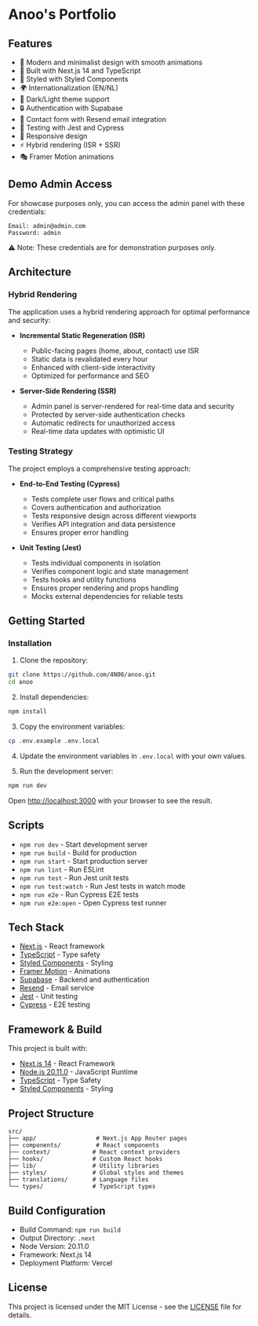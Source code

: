 # Anoo's Portfolio

## Features

- 🎨 Modern and minimalist design with smooth animations
- 🚀 Built with Next.js 14 and TypeScript
- 💅 Styled with Styled Components
- 🌍 Internationalization (EN/NL)
- 🌙 Dark/Light theme support
- 🔒 Authentication with Supabase
- 📧 Contact form with Resend email integration
- 🧪 Testing with Jest and Cypress
- 📱 Responsive design
- ⚡ Hybrid rendering (ISR + SSR)
- 🎭 Framer Motion animations

## Demo Admin Access

For showcase purposes only, you can access the admin panel with these
credentials:

```
Email: admin@admin.com
Password: admin
```

⚠️ Note: These credentials are for demonstration purposes only.

## Architecture

### Hybrid Rendering

The application uses a hybrid rendering approach for optimal performance and
security:

- **Incremental Static Regeneration (ISR)**
  - Public-facing pages (home, about, contact) use ISR
  - Static data is revalidated every hour
  - Enhanced with client-side interactivity
  - Optimized for performance and SEO

- **Server-Side Rendering (SSR)**
  - Admin panel is server-rendered for real-time data and security
  - Protected by server-side authentication checks
  - Automatic redirects for unauthorized access
  - Real-time data updates with optimistic UI

### Testing Strategy

The project employs a comprehensive testing approach:

- **End-to-End Testing (Cypress)**
  - Tests complete user flows and critical paths
  - Covers authentication and authorization
  - Tests responsive design across different viewports
  - Verifies API integration and data persistence
  - Ensures proper error handling

- **Unit Testing (Jest)**
  - Tests individual components in isolation
  - Verifies component logic and state management
  - Tests hooks and utility functions
  - Ensures proper rendering and props handling
  - Mocks external dependencies for reliable tests

## Getting Started

### Installation

1. Clone the repository:

```bash
git clone https://github.com/4N00/anoo.git
cd anoo
```

2. Install dependencies:

```bash
npm install
```

3. Copy the environment variables:

```bash
cp .env.example .env.local
```

4. Update the environment variables in `.env.local` with your own values.

5. Run the development server:

```bash
npm run dev
```

Open [http://localhost:3000](http://localhost:3000) with your browser to see the result.

## Scripts

- `npm run dev` - Start development server
- `npm run build` - Build for production
- `npm run start` - Start production server
- `npm run lint` - Run ESLint
- `npm run test` - Run Jest unit tests
- `npm run test:watch` - Run Jest tests in watch mode
- `npm run e2e` - Run Cypress E2E tests
- `npm run e2e:open` - Open Cypress test runner

## Tech Stack

- [Next.js](https://nextjs.org/) - React framework
- [TypeScript](https://www.typescriptlang.org/) - Type safety
- [Styled Components](https://styled-components.com/) - Styling
- [Framer Motion](https://www.framer.com/motion/) - Animations
- [Supabase](https://supabase.io/) - Backend and authentication
- [Resend](https://resend.com/) - Email service
- [Jest](https://jestjs.io/) - Unit testing
- [Cypress](https://www.cypress.io/) - E2E testing

## Framework & Build

This project is built with:
- [Next.js 14](https://nextjs.org/) - React Framework
- [Node.js 20.11.0](https://nodejs.org/) - JavaScript Runtime
- [TypeScript](https://www.typescriptlang.org/) - Type Safety
- [Styled Components](https://styled-components.com/) - Styling

## Project Structure

```
src/
├── app/                 # Next.js App Router pages
├── components/          # React components
├── context/            # React context providers
├── hooks/              # Custom React hooks
├── lib/                # Utility libraries
├── styles/             # Global styles and themes
├── translations/       # Language files
└── types/              # TypeScript types
```

## Build Configuration
- Build Command: `npm run build`
- Output Directory: `.next`
- Node Version: 20.11.0
- Framework: Next.js 14
- Deployment Platform: Vercel

## License

This project is licensed under the MIT License - see the [LICENSE](LICENSE) file for details.
